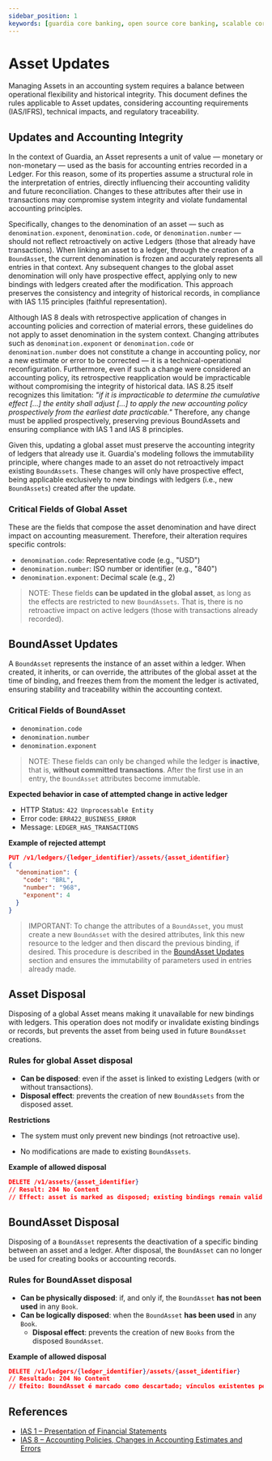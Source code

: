 ```yaml
---
sidebar_position: 1
keywords: [guardia core banking, open source core banking, scalable core banking, transactional ledger, real-time transactions]
---
```


# Asset Updates

Managing Assets in an accounting system requires a balance between operational flexibility and historical integrity. This document defines the rules applicable to Asset updates, considering accounting requirements (IAS/IFRS), technical impacts, and regulatory traceability.

## Updates and Accounting Integrity

In the context of Guardia, an Asset represents a unit of value — monetary or non-monetary — used as the basis for accounting entries recorded in a Ledger. For this reason, some of its properties assume a structural role in the interpretation of entries, directly influencing their accounting validity and future reconciliation. Changes to these attributes after their use in transactions may compromise system integrity and violate fundamental accounting principles.

Specifically, changes to the denomination of an asset — such as `denomination.exponent`, `denomination.code`, or `denomination.number` — should not reflect retroactively on active Ledgers (those that already have transactions). When linking an asset to a ledger, through the creation of a `BoundAsset`, the current denomination is frozen and accurately represents all entries in that context. Any subsequent changes to the global asset denomination will only have prospective effect, applying only to new bindings with ledgers created after the modification. This approach preserves the consistency and integrity of historical records, in compliance with IAS 1.15 principles (faithful representation).

Although IAS 8 deals with retrospective application of changes in accounting policies and correction of material errors, these guidelines do not apply to asset denomination in the system context. Changing attributes such as `denomination.exponent` or `denomination.code` or `denomination.number` does not constitute a change in accounting policy, nor a new estimate or error to be corrected — it is a technical-operational reconfiguration. Furthermore, even if such a change were considered an accounting policy, its retrospective reapplication would be impracticable without compromising the integrity of historical data. IAS 8.25 itself recognizes this limitation: *"if it is impracticable to determine the cumulative effect […] the entity shall adjust […] to apply the new accounting policy prospectively from the earliest date practicable."* Therefore, any change must be applied prospectively, preserving previous BoundAssets and ensuring compliance with IAS 1 and IAS 8 principles.

Given this, updating a global asset must preserve the accounting integrity of ledgers that already use it. Guardia's modeling follows the immutability principle, where changes made to an asset do not retroactively impact existing `BoundAssets`. These changes will only have prospective effect, being applicable exclusively to new bindings with ledgers (i.e., new `BoundAssets`) created after the update.

### Critical Fields of Global Asset

These are the fields that compose the asset denomination and have direct impact on accounting measurement. Therefore, their alteration requires specific controls:

* `denomination.code`: Representative code (e.g., "USD")
* `denomination.number`: ISO number or identifier (e.g., "840")
* `denomination.exponent`: Decimal scale (e.g., 2)

> NOTE: These fields **can be updated in the global asset**, as long as the effects are restricted to new `BoundAssets`. That is, there is no retroactive impact on active ledgers (those with transactions already recorded).

## BoundAsset Updates

A `BoundAsset` represents the instance of an asset within a ledger. When created, it inherits, or can override, the attributes of the global asset at the time of binding, and freezes them from the moment the ledger is activated, ensuring stability and traceability within the accounting context.

### Critical Fields of BoundAsset

* `denomination.code`
* `denomination.number`
* `denomination.exponent`

> NOTE: These fields can only be changed while the ledger is **inactive**, that is, **without committed transactions**. After the first use in an entry, the `BoundAsset` attributes become immutable.

**Expected behavior in case of attempted change in active ledger**

* HTTP Status: `422 Unprocessable Entity`
* Error code: `ERR422_BUSINESS_ERROR`
* Message: `LEDGER_HAS_TRANSACTIONS`

**Example of rejected attempt**

```json
PUT /v1/ledgers/{ledger_identifier}/assets/{asset_identifier}
{
  "denomination": {
    "code": "BRL",
    "number": "968",
    "exponent": 4
  }
}
```

> IMPORTANT: To change the attributes of a `BoundAsset`, you must create a new `BoundAsset` with the desired attributes, link this new resource to the ledger and then discard the previous binding, if desired. This procedure is described in the [BoundAsset Updates](#boundasset-updates) section and ensures the immutability of parameters used in entries already made.

## Asset Disposal

Disposing of a global Asset means making it unavailable for new bindings with ledgers. This operation does not modify or invalidate existing bindings or records, but prevents the asset from being used in future `BoundAsset` creations.

### Rules for global Asset disposal

- **Can be disposed**: even if the asset is linked to existing Ledgers (with or without transactions).
- **Disposal effect**: prevents the creation of new `BoundAssets` from the disposed asset.

**Restrictions**

- The system must only prevent new bindings (not retroactive use).

- No modifications are made to existing `BoundAssets`.

**Example of allowed disposal**

```json
DELETE /v1/assets/{asset_identifier}
// Result: 204 No Content
// Effect: asset is marked as disposed; existing bindings remain valid
```

## BoundAsset Disposal

Disposing of a `BoundAsset` represents the deactivation of a specific binding between an asset and a ledger. After disposal, the `BoundAsset` can no longer be used for creating books or accounting records.

### Rules for BoundAsset disposal

- **Can be physically disposed**: if, and only if, the `BoundAsset` **has not been used** in any `Book`.
- **Can be logically disposed**: when the `BoundAsset` **has been used** in any `Book`.
  - **Disposal effect**: prevents the creation of new `Books` from the disposed `BoundAsset`.

**Example of allowed disposal**

```json
DELETE /v1/ledgers/{ledger_identifier}/assets/{asset_identifier}
// Resultado: 204 No Content
// Efeito: BoundAsset é marcado como descartado; vínculos existentes permanecem válidos
```

## References

- [IAS 1 – Presentation of Financial Statements](https://www.ifrs.org/content/dam/ifrs/publications/pdf-standards/english/2024/issued/part-a/ias-1-presentation-of-financial-statements.pdf?bypass=on)
- [IAS 8 – Accounting Policies, Changes in Accounting Estimates and Errors](https://www.ifrs.org/content/dam/ifrs/publications/pdf-standards/english/2024/issued/part-a/ias-8-accounting-policies-changes-in-accounting-estimates-and-errors.pdf?bypass=on)

